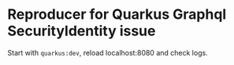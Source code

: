# Reproducer for Quarkus Graphql SecurityIdentity issue

Start with `quarkus:dev`, reload localhost:8080 and check logs.
